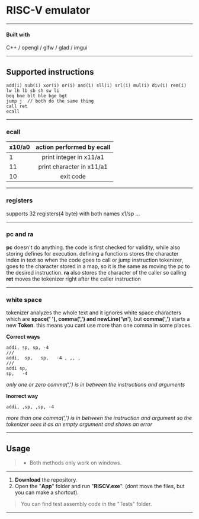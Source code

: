 # RISC-V emulator
---

#### Built with
C++ / opengl / glfw / glad / imgui

---
## Supported instructions
```
add(i) sub(i) xor(i) or(i) and(i) sll(i) srl(i) mul(i) div(i) rem(i)
lw lh lb sb sh sw li
beq bne blt ble bge bgt 
jump j  // both do the same thing
call ret
ecall
````
---
### ecall
| x10/a0 | action performed by ecall | 
| :---   |         :----:            |
| 1      |  print integer in x11/a1  |
| 11     | print character in x11/a1 |
| 10     |       exit code           | 
---

### registers
supports 32 registers(4 byte) with both names x1/sp ...

---

### pc and ra
**pc** doesn't do anything. the code is first checked for validity, while also storing defines for execution. defining a functions stores the character index in text so when the code goes to call or jump instruction tokenizer, goes to the character stored in a map, so it is the same as moving the pc to the desired instruction. **ra** also stores the character of the caller so calling **ret** moves the tokenizer right after the caller instruction

---

### white space
tokenizer analyzes the whole text and it ignores white space characters which are **space(' '), comma(',') and newLine('\n')**, but **comma(',')** starts a new **Token**. this means you cant use more than one comma in some places.

**Correct ways**
```
addi, sp, sp, -4
///
addi,  sp,   sp,   -4 , ,, ,
///
addi sp,
sp,   -4
```
*only one or zero comma(',') is in between the instructions and arguments*

**Inorrect way**
```
addi, ,sp, ,sp, -4
```
*more than one comma(',') is in between the instruction and argument so the tokenizer sees it as an empty argument and shows an error*

---

## Usage

> - Both methods only work on windows.
---

1. **Download** the repository.
2. Open the "**App**" folder and run "**RISCV.exe**". (dont move the files, but you can make a shortcut).

> You can find test assembly code in the "Tests" folder.
---
